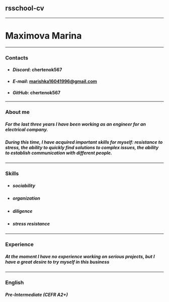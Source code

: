 ## rsschool-cv
********
# Maximova Marina
********
### Contacts
* #### _Discord_: chertenok567
* #### _E-mail_: marishka16041996@gmail.com
* #### _GitHub_: chertenok567
********
### About me
##### For the last three years I have been working as an engineer for an electrical company.
##### During this time, I have acquired important skills for myself: resistance to stress, the ability to quickly find solutions to complex issues, the ability to establish communication with different people.
********
### Skills
* ##### sociability
* ##### organization
* ##### diligence
*  ##### stress resistance
*********
### Experience
##### At the moment I have no experience working on serious projects, but I have a great desire to try myself in this business
*********
### English
##### Pre-Intermediate (CEFR A2+) 